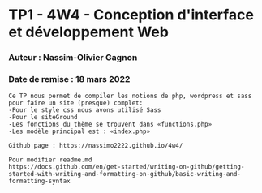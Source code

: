 # TP1 - 4W4 - Conception d'interface et développement Web
### Auteur : Nassim-Olivier Gagnon
### Date de remise : 18 mars 2022

```
Ce TP nous permet de compiler les notions de php, wordpress et sass pour faire un site (presque) complet:
-Pour le style css nous avons utilisé Sass
-Pour le siteGround
-Les fonctions du thème se trouvent dans «functions.php»
-Les modèle principal est : «index.php»

Github page : https://nassimo2222.github.io/4w4/

Pour modifier readme.md
https://docs.github.com/en/get-started/writing-on-github/getting-started-with-writing-and-formatting-on-github/basic-writing-and-formatting-syntax